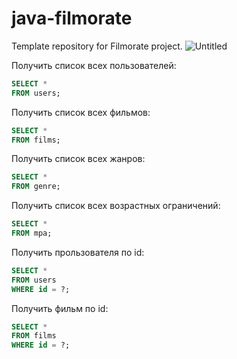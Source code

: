 # java-filmorate
Template repository for Filmorate project.
![Untitled](https://github.com/v-s-ganeev/java-filmorate/assets/130279093/378496e1-7523-4aea-badf-63f38526c03b)

Получить список всех пользователей:
```sql
SELECT *
FROM users;
```

Получить список всех фильмов:
```sql
SELECT *
FROM films;
```

Получить список всех жанров:
```sql
SELECT *
FROM genre;
```

Получить список всех возрастных ограничений:
```sql
SELECT *
FROM mpa;
```

Получить прользователя по id:
```sql
SELECT *
FROM users
WHERE id = ?;
```

Получить фильм по id:
```sql
SELECT *
FROM films
WHERE id = ?;
```
